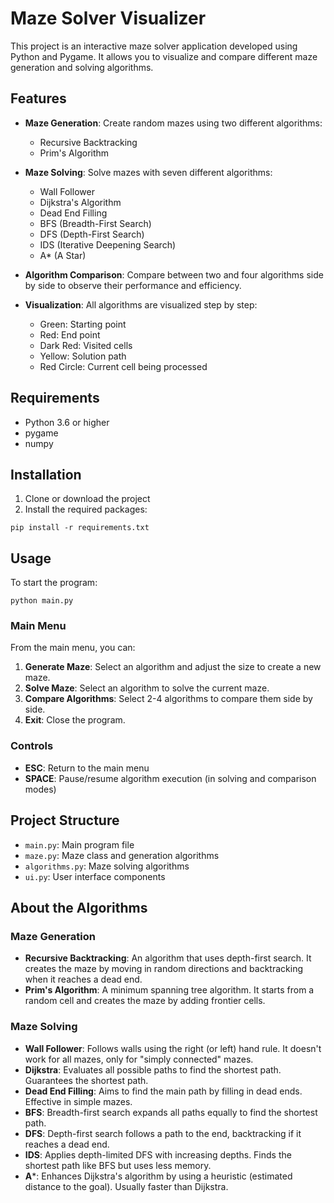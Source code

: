 # Maze Solver Visualizer

This project is an interactive maze solver application developed using Python and Pygame. It allows you to visualize and compare different maze generation and solving algorithms.

## Features

- **Maze Generation**: Create random mazes using two different algorithms:
  - Recursive Backtracking
  - Prim's Algorithm

- **Maze Solving**: Solve mazes with seven different algorithms:
  - Wall Follower
  - Dijkstra's Algorithm
  - Dead End Filling
  - BFS (Breadth-First Search)
  - DFS (Depth-First Search)
  - IDS (Iterative Deepening Search)
  - A* (A Star)

- **Algorithm Comparison**: Compare between two and four algorithms side by side to observe their performance and efficiency.

- **Visualization**: All algorithms are visualized step by step:
  - Green: Starting point
  - Red: End point
  - Dark Red: Visited cells
  - Yellow: Solution path
  - Red Circle: Current cell being processed

## Requirements

- Python 3.6 or higher
- pygame
- numpy

## Installation

1. Clone or download the project
2. Install the required packages:

```
pip install -r requirements.txt
```

## Usage

To start the program:

```
python main.py
```

### Main Menu

From the main menu, you can:

1. **Generate Maze**: Select an algorithm and adjust the size to create a new maze.
2. **Solve Maze**: Select an algorithm to solve the current maze.
3. **Compare Algorithms**: Select 2-4 algorithms to compare them side by side.
4. **Exit**: Close the program.

### Controls

- **ESC**: Return to the main menu
- **SPACE**: Pause/resume algorithm execution (in solving and comparison modes)

## Project Structure

- `main.py`: Main program file
- `maze.py`: Maze class and generation algorithms
- `algorithms.py`: Maze solving algorithms
- `ui.py`: User interface components

## About the Algorithms

### Maze Generation

- **Recursive Backtracking**: An algorithm that uses depth-first search. It creates the maze by moving in random directions and backtracking when it reaches a dead end.
- **Prim's Algorithm**: A minimum spanning tree algorithm. It starts from a random cell and creates the maze by adding frontier cells.

### Maze Solving

- **Wall Follower**: Follows walls using the right (or left) hand rule. It doesn't work for all mazes, only for "simply connected" mazes.
- **Dijkstra**: Evaluates all possible paths to find the shortest path. Guarantees the shortest path.
- **Dead End Filling**: Aims to find the main path by filling in dead ends. Effective in simple mazes.
- **BFS**: Breadth-first search expands all paths equally to find the shortest path.
- **DFS**: Depth-first search follows a path to the end, backtracking if it reaches a dead end.
- **IDS**: Applies depth-limited DFS with increasing depths. Finds the shortest path like BFS but uses less memory.
- **A***: Enhances Dijkstra's algorithm by using a heuristic (estimated distance to the goal). Usually faster than Dijkstra. 